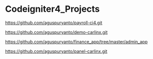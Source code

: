﻿# Codeigniter4_Projects

https://github.com/aguspuryanto/payroll-ci4.git

https://github.com/aguspuryanto/demo-carlinx.git

https://github.com/aguspuryanto/finance_app/tree/master/admin_app

https://github.com/aguspuryanto/panel-carlinx.git
